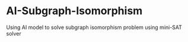 # AI-Subgraph-Isomorphism
Using AI model to solve subgraph isomorphism problem using mini-SAT solver

